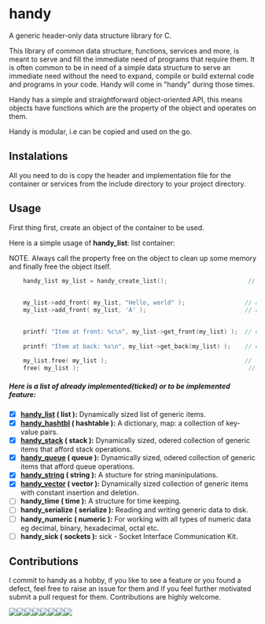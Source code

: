# handy

A generic header-only data structure library for C.

This library of common data structure, functions, services and more, is meant to serve and fill the immediate need of programs that require them. It is often common to be in need of a simple data structure to serve an immediate need without the need to expand, compile or build external code and programs in your code. Handy will come in "handy" during those times.

Handy has a simple and straightforward object-oriented API, this means objects have functions which are the property of the object and operates on them.

Handy is modular, i.e can be copied and used on the go.

## Instalations

All you need to do is copy the header and implementation file for the container or services from the include directory to your project directory.

## Usage

First thing first, create an object of the container to be used.

Here is a simple usage of **handy_list**: list container:


NOTE. Always call the property free on the object to clean up some memory and finally free the object itself.

```C
    handy_list my_list = handy_create_list();                       // create a handy_list
    
    
    my_list->add_front( my_list, "Hello, world" );                 // add first item at front of list
    my_list->add_front( my_list, 'A' );                            // add another item at front of list
   

    printf( "Item at front: %c\n", my_list->get_front(my_list) );  // expect a char, prints 'A' 
    
    printf( "Item at back: %s\n", my_list->get_back(my_list) );    // expect char *, prints "Hello, world"
    
    my_list.free( my_list );                                       // free item(s) in list
    free( my_list );                                                // free my_list itself

```

##### Here is a list of already implemented(ticked) or to be implemented feature:


- [x] **[handy_list](doc/handy_list.md) ( list ):** Dynamically sized list of generic items.
- [x] **[handy_hashtbl](doc/handy_hashtbl.md) ( hashtable ):** A dictionary, map: a collection of key-value pairs.
- [x] **[handy_stack](doc/handy_stack.md)  ( stack ):** Dynamically sized, odered collection of generic items that afford stack operations.
- [x] **[handy_queue](doc/handy_queue.md)  ( queue ):** Dynamically sized, odered collection of generic items that afford queue operations.
- [x] **[handy_string](doc/handy_string.md) ( string ):** A stucture for string maninipulations.
- [x] **[handy_vector](doc/handy_vector.md) ( vector ):** Dynamically sized collection of generic items with constant insertion and  deletion.
- [ ] **handy_time ( time ):** A structure for time keeping.
- [ ] **handy_serialize ( serialize ):** Reading and writing generic data to disk.
- [ ] **handy_numeric ( numeric ):** For working with all types of numeric data eg decimal, binary, hexadecimal, octal etc.
- [ ] **handy_sick ( sockets ):** sick - Socket Interface Communication Kit.

## Contributions

I commit to handy as a hobby, if you like to see a feature or you found a defect, feel free to raise an issue for them and if you feel further motivated submit a pull request for them. Contributions are highly welcome.


[![](https://sourcerer.io/fame/ytobi/ytobi/handy/images/0)](https://sourcerer.io/fame/ytobi/ytobi/handy/links/0)[![](https://sourcerer.io/fame/ytobi/ytobi/handy/images/1)](https://sourcerer.io/fame/ytobi/ytobi/handy/links/1)[![](https://sourcerer.io/fame/ytobi/ytobi/handy/images/2)](https://sourcerer.io/fame/ytobi/ytobi/handy/links/2)[![](https://sourcerer.io/fame/ytobi/ytobi/handy/images/3)](https://sourcerer.io/fame/ytobi/ytobi/handy/links/3)[![](https://sourcerer.io/fame/ytobi/ytobi/handy/images/4)](https://sourcerer.io/fame/ytobi/ytobi/handy/links/4)[![](https://sourcerer.io/fame/ytobi/ytobi/handy/images/5)](https://sourcerer.io/fame/ytobi/ytobi/handy/links/5)[![](https://sourcerer.io/fame/ytobi/ytobi/handy/images/6)](https://sourcerer.io/fame/ytobi/ytobi/handy/links/6)[![](https://sourcerer.io/fame/ytobi/ytobi/handy/images/7)](https://sourcerer.io/fame/ytobi/ytobi/handy/links/7)

